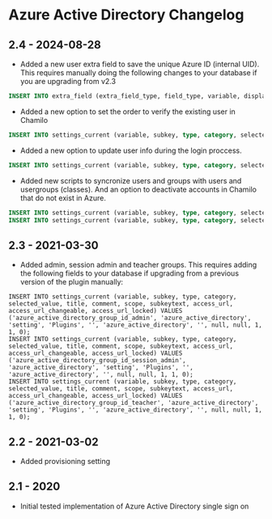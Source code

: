 # Azure Active Directory Changelog

## 2.4 - 2024-08-28

* Added a new user extra field to save the unique Azure ID (internal UID).
This requires manually doing the following changes to your database if you are upgrading from v2.3
```sql
INSERT INTO extra_field (extra_field_type, field_type, variable, display_text, default_value, field_order, visible_to_self, visible_to_others, changeable, filter, created_at) VALUES (1, 1, 'azure_uid', 'Azure UID (internal ID)', '', 1, null, null, null, null, '2024-08-28 00:00:00');
```
* Added a new option to set the order to verify the existing user in Chamilo
```sql
INSERT INTO settings_current (variable, subkey, type, category, selected_value, title, comment, scope, subkeytext, access_url, access_url_changeable, access_url_locked) VALUES ('azure_active_directory_existing_user_verification_order', 'azure_active_directory', 'setting', 'Plugins', '', 'azure_active_directory', '', '', '', 1, 1, 0);
```
* Added a new option to update user info during the login proccess.
```sql
INSERT INTO settings_current (variable, subkey, type, category, selected_value, title, comment, scope, subkeytext, access_url, access_url_changeable, access_url_locked) VALUES ('azure_active_directory_update_users', 'azure_active_directory', 'setting', 'Plugins', '', 'azure_active_directory', '', '', '', 1, 1, 0);
```
* Added new scripts to syncronize users and groups with users and usergroups (classes). And an option to deactivate accounts in Chamilo that do not exist in Azure.
```sql
INSERT INTO settings_current (variable, subkey, type, category, selected_value, title, comment, scope, subkeytext, access_url, access_url_changeable, access_url_locked) VALUES ('azure_active_directory_tenant_id', 'azure_active_directory', 'setting', 'Plugins', '', 'azure_active_directory', '', '', '', 1, 1, 0);
INSERT INTO settings_current (variable, subkey, type, category, selected_value, title, comment, scope, subkeytext, access_url, access_url_changeable, access_url_locked) VALUES ('azure_active_directory_deactivate_nonexisting_users', 'azure_active_directory', 'setting', 'Plugins', '', 'azure_active_directory', '', '', '', 1, 1, 0);
```

## 2.3 - 2021-03-30

* Added admin, session admin and teacher groups. This requires adding the following fields to your database if 
  upgrading from a previous version of the plugin manually:
```
INSERT INTO settings_current (variable, subkey, type, category, selected_value, title, comment, scope, subkeytext, access_url, access_url_changeable, access_url_locked) VALUES ('azure_active_directory_group_id_admin', 'azure_active_directory', 'setting', 'Plugins', '', 'azure_active_directory', '', null, null, 1, 1, 0);
INSERT INTO settings_current (variable, subkey, type, category, selected_value, title, comment, scope, subkeytext, access_url, access_url_changeable, access_url_locked) VALUES ('azure_active_directory_group_id_session_admin', 'azure_active_directory', 'setting', 'Plugins', '', 'azure_active_directory', '', null, null, 1, 1, 0);
INSERT INTO settings_current (variable, subkey, type, category, selected_value, title, comment, scope, subkeytext, access_url, access_url_changeable, access_url_locked) VALUES ('azure_active_directory_group_id_teacher', 'azure_active_directory', 'setting', 'Plugins', '', 'azure_active_directory', '', null, null, 1, 1, 0);
```

## 2.2 - 2021-03-02

* Added provisioning setting

## 2.1 - 2020

* Initial tested implementation of Azure Active Directory single sign on
